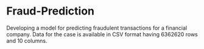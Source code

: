 # Fraud-Prediction
Developing a model for predicting fraudulent transactions for a financial company. 
Data for the case is available in CSV format having 6362620 rows and 10 columns.
